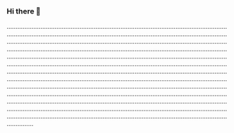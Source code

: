 ### Hi there 👋

...........................................................................................................................................................................................................................................................................................................................................................................................................................................................................................................................................................................................................................................................................................................................................................................................................................................................................................................................................................................................................................................................................................................................................................................................................................................................................................................................................................................................................................................................................................................................................................................................................................................................................................